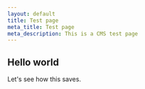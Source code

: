 ```yaml
---
layout: default
title: Test page
meta_title: Test page
meta_description: This is a CMS test page
---
```

## Hello world

Let's see how this saves.
